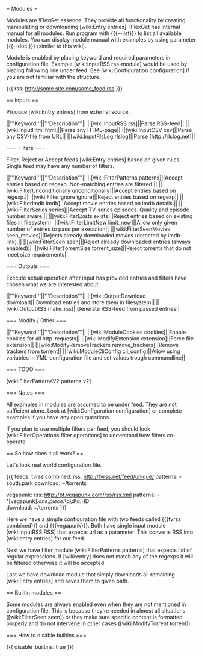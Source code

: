 = Modules =

Modules are !FlexGet essence. They provide all functionality by creating, manipulating or downloading [wiki:Entry entries]. !FlexGet has internal manual for all modules. Run program with {{{--list}}} to list all available modules. You can display module manual with examples by using parameter {{{--doc <module>}}} (similar to this wiki).

Module is enabled by placing keyword and required parameters in configuration file. Example [wiki:InputRSS rss-module] would be used by placing following line under feed. See [wiki:Configuration configuration] if you are not familiar with the structure.

{{{
rss: http://some.site.com/some_feed.rss
}}}

== Inputs ==

Produce [wiki:Entry entries] from external source.

||'''Keyword'''||'''Description'''||
||[wiki:InputRSS rss]||Parse RSS-feed||
||[wiki:InputHtml html]||Parse any HTML-page||
||[wiki:InputCSV csv]||Parse any CSV-file from URL||
||[wiki:InputRlsLog rlslog]||Parse [http://rlslog.net]||

=== Filters ===

Filter, Reject or Accept feeds [wiki:Entry entries] based on given rules. Single feed may have any number of filters.

||'''Keyword'''||'''Description'''||
||[wiki:FilterPatterns patterns]||Accept entries based on regexp. Non-matching entries are filtered.||
||[wiki:FilterUnconditionally unconditionally]||Accept entries based on regexp.||
||[wiki:FilterIgnore ignore]||Reject entries based on regexp||
||[wiki:FilterImdb imdb]||Accept movie entries based on imdb details.||
||[wiki:FilterSeries series]||Accept TV-series episodes. Quality and episode number aware.||
||[wiki:FilterExists exists]||Reject entries based on existing files in filesystem||
||[wiki:FilterLimitNew limit_new]||Allow only given number of entries to pass per execution||
||[wiki:FilterSeenMovies seen_movies]||Rejects already downloaded movies (detected by imdb-link).||
||[wiki:FilterSeen seen]||Reject already downloaded entries (always enabled)||
||[wiki:FilterTorrentSize torrent_size]||Reject torrents that do not meet size requirements||

=== Outputs ===

Execute actual operation after input has provided entries and filters have chosen what we are interested about.

||'''Keyword'''||'''Description'''||
||[wiki:OutputDownload download]||Download entries and store them in filesystem||
||[wiki:OutputRSS make_rss]||Generate RSS-feed from passed entries||

=== Modify / Other ===

||'''Keyword'''||'''Description'''||
||[wiki:ModuleCookies cookies]||Enable cookies for all http-requests||
||[wiki:ModifyExtension extension]||Force file extension||
||[wiki:ModifyRemoveTrackers remove_trackers]||Remove trackers from torrent||
||[wiki:ModuleCliConfig cli_config]||Allow using variables in YML-configuration file and set values trough commandline||

=== TODO ===

[wiki:FilterPatternsV2 patterns v2]

=== Notes ===

All examples in modules are assumed to be under feed. They are not sufficient alone. Look at [wiki:Configuration configuration] or complete examples if you have any open questions.

If you plan to use multiple filters per feed, you should look [wiki:FilterOperations filter operations] to understand how filters co-operate.

== So how does it all work? ==

Let's look real world configuration file.

{{{
feeds:
  tvrss combined:
    rss: http://tvrss.net/feed/unique/
    patterns:
      - south.park
    download: ~/torrents

  vegapunk:
    rss: http://bt.vegapunk.com/rss/rss.xml
    patterns:
      - ^\[vegapunk\].*one.piece.*\d\d\d.HD  
    download: ~/torrents
}}}

Here we have a simple configuration file with two feeds called {{{tvrss combined}}}
and {{{vegapunk}}}. Both have single input module [wiki:InputRSS RSS] that expects url as a parameter.
This converts RSS into [wiki:entry entries] for our feed. 

Next we have filter module [wiki:FilterPatterns patterns]
that expects list of regular expressions. If [wiki:entry] does not match any of the regexps it will be filtered otherwise it will be accepted.

Last we have download module that simply downloads all remaining [wiki:Entry entries] and saves them to given path.

== Builtin modules ==

Some modules are always enabled even when they are not mentioned in configuration file. This is because they're
needed in almost all situations ([wiki:FilterSeen seen]) or they make sure specific content is formatted 
properly and do not intervene in other cases ([wiki:ModifyTorrent torrent]).

=== How to disable builtins ===

{{{
disable_builtins: true
}}}